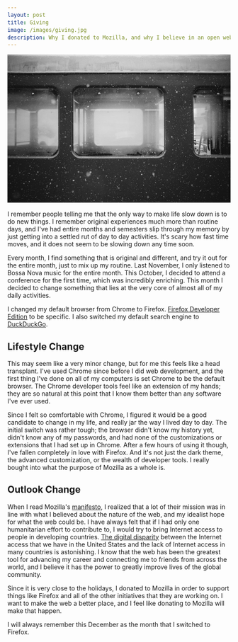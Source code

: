 ```yaml
---
layout: post
title: Giving
image: /images/giving.jpg
description: Why I donated to Mozilla, and why I believe in an open web.
---
```


![](/images/giving.jpg)

I remember people telling me that the only way to make life slow down is to do new things. I remember original experiences much more than routine days, and I've had entire months and semesters slip through my memory by just getting into a settled rut of day to day activities. It's scary how fast time moves, and it does not seem to be slowing down any time soon.

Every month, I find something that is original and different, and try it out for the entire month, just to mix up my routine. Last November, I only listened to Bossa Nova music for the entire month. This October, I decided to attend a conference for the first time, which was incredibly enriching. This month I decided to change something that lies at the very core of almost all of my daily activities.

I changed my default browser from Chrome to Firefox. [Firefox Developer Edition](https://www.mozilla.org/en-US/firefox/developer/) to be specific. I also switched my default search engine to [DuckDuckGo](https://duckduckgo.com/).

## Lifestyle Change

This may seem like a very minor change, but for me this feels like a head transplant. I've used Chrome since before I did web development, and the first thing I've done on all of my computers is set Chrome to be the default browser. The Chrome developer tools feel like an extension of my hands; they are so natural at this point that I know them better than any software I've ever used.

Since I felt so comfortable with Chrome, I figured it would be a good candidate to change in my life, and really jar the way I lived day to day. The initial switch was rather tough; the browser didn't know my history yet, didn't know any of my passwords, and had none of the customizations or extensions that I had set up in Chrome. After a few hours of using it though, I've fallen completely in love with Firefox. And it's not just the dark theme, the advanced customization, or the wealth of developer tools. I really bought into what the purpose of Mozilla as a whole is.

## Outlook Change

When I read Mozilla's [manifesto](https://www.mozilla.org/en-US/about/manifesto/), I realized that a lot of their mission was in line with what I believed about the nature of the web, and my idealist hope for what the web could be. I have always felt that if I had only one humanitarian effort to contribute to, I would try to bring Internet access to people in developing countries. [The digital disparity](http://wireless.ictp.trieste.it/simulator/) between the Internet access that we have in the United States and the lack of Internet access in many countries is astonishing. I know that the web has been the greatest tool for advancing my career and connecting me to friends from across the world, and I believe it has the power to greatly improve lives of the global community.

Since it is very close to the holidays, I donated to Mozilla in order to support things like Firefox and all of the other initiatives that they are working on. I want to make the web a better place, and I feel like donating to Mozilla will make that happen.

I will always remember this December as the month that I switched to Firefox.
